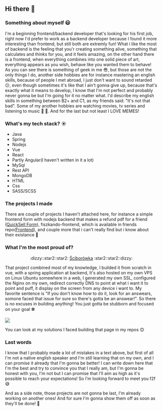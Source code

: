 ## Hi there 👋


### Something about myself :smiley:
I'm a beginning frontend/backend developer that's looking for his first job, right now I'd prefer to work as a backend developer because I found it more interesting than frontend, but still both are extremly fun! What i like the most of backend is the feeling that you'r creating something alive, something that calculates and thinks for you, and it feels amazing, on the other hand there is a frontend, when everything combines into one solid piece of art, everything appears as you wish, behave like you wanted them to behave! As you can see there is something of geek in me :sunglasses:, but those are not the only things I do, another side hobbies are for instance mastering an english skills, because of people I met abroad, I just don't want to sound retarded :confused:, even though sometimes it's like that I ain't gonna give up, because that's exactly what it means to develop, I know that I'm not perfect and probably never gonna be but I'm going for it no matter what. I'd describe my english skills in something between B2+ and C1, as my friends said: "It's not that bad". Some of my another hobbies are watching movies, tv series and listening to music :movie_camera: :musical_note:. And for the last but not least I LOVE MEMES!

### What's my tech stack? :sunny:

- Java
- Spring
- Nodejs
- Vue
- React
- Partly Angular(I haven't written in it a lot)
- MySql
- Rest API
- MongoDB
- HTML
- Css
- SASS/SCSS

### The projects I made

There are couple of projects I haven't attached here, for instance a simple frontend form with nodejs backend that makes a refund pdf for a friend (<a href="https://equicksell-c956b.web.app/">QuickSell Form</a>), fiszkando-frontend, which is available in friends repo(<a href="https://github.com/Szocik01/Fiszkando-frontend">Frontend</a>), and couple more that i can't really find but i know about their existance :dizzy:

### What I'm the most proud of?
<p align="center"> :dizzy::star2::star2: <a href="https://sciborowka.pl">Ściborówka</a> :star2::star2::dizzy:</p>

That project combined most of my knowledge, I builded it from scratch in vue, with a spring application at backend, It's also hosted on my own VPS on Linux Ubuntu somewhere in a web, I generated my own SSL, configured the Nginx on my own, redirect correctly DNS to point at what i want it to point and puff, it display on the screen from any device i want to. My favorite sentence is "If you don't know how to do it, look for an answears, somone faced that issue for sure so there's gotta be an answear!". So there is no excuses in building anything! You just gotta be stubborn and focused on your goal :soccer:

<img align="center" src="https://i.kym-cdn.com/entries/icons/original/000/028/021/work.jpg"/>

You can look at my solutions I faced building that page in my repos :blush:

### Last words 
I know that I probably made a lot of mistakes in a text above, but first of all I'm not a native english speaker and I'm still learning that on my own, and I can promise it already that I'm gonna be better! I can write down here that I'm the best and try to convince you that I really am, but I'm gonna be honest with you, I'm not but I can promise that I'll aim as high as it's possible to reach your expectations! So I'm looking forward to meet you f2f :sweat_smile:

And as a side note, those projects are not gonna be last, I'm already working on another ones! And for sure I'm gonna show them off as soon as they'll be done! :dizzy:
<!--
**maseuko/maseuko** is a ✨ _special_ ✨ repository because its `README.md` (this file) appears on your GitHub profile.

Here are some ideas to get you started:

- 🔭 I’m currently working on ...
- 🌱 I’m currently learning ...
- 👯 I’m looking to collaborate on ...
- 🤔 I’m looking for help with ...
- 💬 Ask me about ...
- 📫 How to reach me: ...
- 😄 Pronouns: ...
- ⚡ Fun fact: ...
-->
